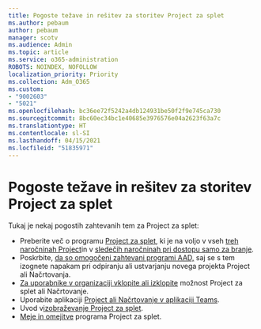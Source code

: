 ```yaml
---
title: Pogoste težave in rešitev za storitev Project za splet
ms.author: pebaum
author: pebaum
manager: scotv
ms.audience: Admin
ms.topic: article
ms.service: o365-administration
ROBOTS: NOINDEX, NOFOLLOW
localization_priority: Priority
ms.collection: Adm_O365
ms.custom:
- "9002603"
- "5021"
ms.openlocfilehash: bc36ee72f5242a4db124931be50f2f9e745ca730
ms.sourcegitcommit: 8bc60ec34bc1e40685e3976576e04a2623f63a7c
ms.translationtype: HT
ms.contentlocale: sl-SI
ms.lasthandoff: 04/15/2021
ms.locfileid: "51835971"
---
```

# <a name="project-for-the-web-common-issues-and-resolutions"></a>Pogoste težave in rešitev za storitev Project za splet

Tukaj je nekaj pogostih zahtevanih tem za Project za splet:

- Preberite več o programu [Project za splet](https://support.microsoft.com/office/what-is-project-for-the-web-c19b2421-3c9d-4037-97c6-f66b6e1d2eb5), ki je na voljo v vseh [treh naročninah Project](https://products.office.com/project/compare-microsoft-project-management-software)in v [sledečih naročninah pri dostopu samo za branje](https://docs.microsoft.com/project-for-the-web/office-365-user-view-access-to-project-and-roadmap).
- Poskrbite, [da so omogočeni zahtevani programi AAD,](https://techcommunity.microsoft.com/t5/project-support-blog/roadmap-have-you-disabled-some-necessary-services/ba-p/815067) saj se s tem izognete napakam pri odpiranju ali ustvarjanju novega projekta Project ali Načrtovanja.
- [Za uporabnike v organizaciji vklopite ali izklopite](https://docs.microsoft.com/project-for-the-web/turn-project-for-the-web-off) možnost Project za splet ali Načrtovanje.
- Uporabite aplikaciji [Project ali Načrtovanje v aplikaciji Teams](https://support.microsoft.com/office/2dc584e6-2f6c-4e2d-9008-0b3f6845eb52).
- Uvod v[izobraževanje Project za splet](https://support.office.com/article/50bf3e29-0f0d-4b7a-9d2c-7c78389b67ad).
- [Meje in omejitve](https://docs.microsoft.com/project-for-the-web/project-for-the-web-limits-and-boundaries) programa Project za splet.

